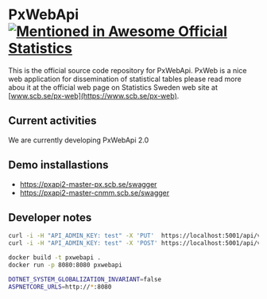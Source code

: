 # PxWebApi [![Mentioned in Awesome Official Statistics ](https://awesome.re/mentioned-badge.svg)](http://www.awesomeofficialstatistics.org)
This is the official source code repository for PxWebApi. PxWeb is a nice web application for dissemination of statistical tables please read more abou it at the official web page on Statistics Sweden web site at [www.scb.se/px-web](https://www.scb.se/px-web).

## Current activities
We are currently developing PxWebApi 2.0

## Demo installastions

* https://pxapi2-master-px.scb.se/swagger
* https://pxapi2-master-cnmm.scb.se/swagger 

## Developer notes

```sh
curl -i -H "API_ADMIN_KEY: test" -X 'PUT'  https://localhost:5001/api/v2/admin/database
curl -i -H "API_ADMIN_KEY: test" -X 'POST' https://localhost:5001/api/v2/admin/searchindex
```
```sh
docker build -t pxwebapi .
docker run -p 8080:8080 pxwebapi
```
```sh
DOTNET_SYSTEM_GLOBALIZATION_INVARIANT=false
ASPNETCORE_URLS=http://*:8080
```
